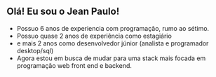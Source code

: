 ## Olá! Eu sou o Jean Paulo!
- Possuo 6 anos de experiencia com programação, rumo ao sétimo.
- Possuo quase 2 anos de experiência como estagiário
- e mais 2 anos como desenvolvedor júnior (analista e programador desktop/sql)
- Agora estou em busca de mudar para uma stack mais focada em programação web front end e backend.
